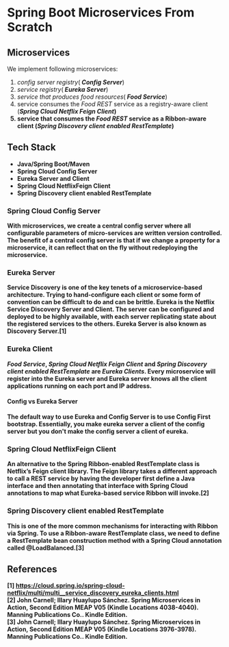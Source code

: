 # Spring Boot Microservices From Scratch

## Microservices

We implement following microservices:  

<ol>
  <li><em>config server registry</em>(<em><strong> Config Server</strong></em>)</li>
  <li><em>service registry</em>(<em><strong> Eureka Server</strong></em>)</li>
  <li><em>service that produces food resources</em>(<em><strong> Food Service</strong></em>)</li>
  <li>service consumes the <em>Food REST</em> service as a registry-aware client (<em><strong>Spring Cloud Netflix <strong>Feign Client</strong></em>)</li>
  <li>service that consumes the <em>Food REST</em> service as a Ribbon-aware client (<em><strong>Spring Discovery client enabled RestTemplate</strong></em>)</li>
</ol>

## Tech Stack

- Java/Spring Boot/Maven
- Spring Cloud Config Server
- Eureka Server and Client
- Spring Cloud NetflixFeign Client
- Spring Discovery client enabled RestTemplate

### Spring Cloud Config Server
<p>With microservices, we create a&nbsp;<strong>central config server where all configurable parameters of micro-services are written version controlled</strong>. The benefit of a central config server is that if we change a property for a microservice, it can reflect that on the fly without redeploying the microservice.</p>

### Eureka Server

Service Discovery is one of the key tenets of a microservice-based architecture. Trying to hand-configure each client or some form of convention can be difficult to do and can be brittle. Eureka is the Netflix Service Discovery Server and Client. The server can be configured and deployed to be highly available, with each server replicating state about the registered services to the others. Eureka Server is also known as Discovery Server.[1]

### Eureka Client
_Food Service_, _Spring Cloud Netflix Feign Client_ and _Spring Discovery client enabled RestTemplate_ are _Eureka Clients_. Every microservice will register into the Eureka server and Eureka server knows all the client applications running on each port and IP address.

#### Config vs Eureka Server

<p>The default way to use Eureka and Config Server is to use Config First bootstrap. Essentially, you make eureka server a client of the config server but you don't make the config server a client of eureka.</p>

### Spring Cloud NetflixFeign Client

An alternative to the Spring Ribbon-enabled RestTemplate class is Netflix’s Feign client library. The Feign library takes a different approach to call a REST service by having the developer first define a Java interface and then annotating that interface with Spring Cloud annotations to map what Eureka-based service Ribbon will invoke.[2]

### Spring Discovery client enabled RestTemplate

This is one of the more common mechanisms for interacting with Ribbon via Spring. To use a Ribbon-aware RestTemplate class, we need to define a RestTemplate bean construction method with a Spring Cloud annotation called @LoadBalanced.[3]

## References
[1] https://cloud.spring.io/spring-cloud-netflix/multi/multi__service_discovery_eureka_clients.html  
[2] John Carnell; Illary Huaylupo Sánchez. Spring Microservices in Action, Second Edition MEAP V05 (Kindle Locations 4038-4040). Manning Publications Co.. Kindle Edition.  
[3] John Carnell; Illary Huaylupo Sánchez. Spring Microservices in Action, Second Edition MEAP V05 (Kindle Locations 3976-3978). Manning Publications Co.. Kindle Edition.   
